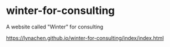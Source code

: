 # winter-for-consulting

A website called "Winter" for consulting

https://lynachen.github.io/winter-for-consulting/index/index.html
